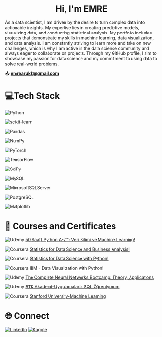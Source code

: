 
<h1 align="center">Hi, I'm EMRE</h1>

As a data scientist, I am driven by the desire to turn complex data into actionable insights. My expertise lies in creating predictive models, visualizing data, and conducting statistical analysis. My portfolio includes projects that demonstrate my skills in machine learning, data visualization, and data analysis. I am constantly striving to learn more and take on new challenges, which is why I am active in the data science community and always eager to collaborate on projects. Through my GitHub profile, I aim to showcase my passion for data science and my commitment to using data to solve real-world problems.

:outbox_tray:	 **emrearukk@gmail.com**


# 💻Tech Stack
![Python](https://img.shields.io/badge/python-3670A0?style=plastic&logo=python&logoColor=ffdd54) 

![scikit-learn](https://img.shields.io/badge/scikit--learn-%23F7931E.svg?style=plastic&logo=scikit-learn&logoColor=white) 

![Pandas](https://img.shields.io/badge/pandas-%23150458.svg?style=plastic&logo=pandas&logoColor=white) 

![NumPy](https://img.shields.io/badge/numpy-%23013243.svg?style=plastic&logo=numpy&logoColor=white) 

![PyTorch](https://img.shields.io/badge/PyTorch-%23EE4C2C.svg?style=plastic&logo=PyTorch&logoColor=white) 

![TensorFlow](https://img.shields.io/badge/TensorFlow-%23FF6F00.svg?style=plastic&logo=TensorFlow&logoColor=white) 

![SciPy](https://img.shields.io/badge/SciPy-%230C55A5.svg?style=for-the-badge&logo=scipy&logoColor=%white)

![MySQL](https://img.shields.io/badge/MySQL-005C84?style=for-the-badge&logo=mysql&logoColor=white) 

![MicrosoftSQLServer](https://img.shields.io/badge/Microsoft%20SQL%20Sever-CC2927?style=plastic&logo=microsoft%20sql%20server&logoColor=white) 

![PostgreSQL](https://img.shields.io/badge/PostgreSQL-316192?style=for-the-badge&logo=postgresql&logoColor=white) 

![Matplotlib](https://img.shields.io/badge/Matplotlib-%23ffffff.svg?style=for-the-badge&logo=Matplotlib&logoColor=black)


# :file_folder: Courses and Certificates


![Udemy](https://img.shields.io/badge/Udemy-EC5252?style=for-the-badge&logo=Udemy&logoColor=white)  [50 Saat) Python A-Z™: Veri Bilimi ve Machine Learning!](http://ude.my/UC-cf1b5ecd-8fd4-45d3-b379-ee9e5e2b684e/)


![Coursera](https://img.shields.io/badge/Coursera-0056D2?style=for-the-badge&logo=Coursera&logoColor=white) [Statistics for Data Science and Business Analysis!](https://www.coursera.org/account/accomplishments/certificate/7AB9DUGYVW9V)


![Coursera](https://img.shields.io/badge/Coursera-0056D2?style=for-the-badge&logo=Coursera&logoColor=white) [Statistics for Data Science with Python!](https://www.coursera.org/account/accomplishments/certificate/7AB9DUGYVW9V)


![Coursera](https://img.shields.io/badge/Coursera-0056D2?style=for-the-badge&logo=Coursera&logoColor=white) [IBM - Data Visualization with Python!](https://www.credly.com/go/KBCFLC34)


![Udemy](https://img.shields.io/badge/Udemy-EC5252?style=for-the-badge&logo=Udemy&logoColor=white) [The Complete Neural Networks Bootcamp: Theory, Applications](https://www.udemy.com/certificate/UC-31483e44-d684-400f-beb5-0473135d165e/)

![Udemy](https://img.shields.io/badge/Udemy-EC5252?style=for-the-badge&logo=Udemy&logoColor=white)  [BTK Akademi-Uygulamalarla SQL Öğreniyorum](https://www.btkakademi.gov.tr/portal/certificate/view?hashId=8jmh8Y0Ml)

![Coursera](https://img.shields.io/badge/Coursera-0056D2?style=for-the-badge&logo=Coursera&logoColor=white) [Stanford University-Machine Learning](https://www.coursera.org/account/accomplishments/certificate/JVZWP5DYM2DV)


# :globe_with_meridians: Connect 


[![LinkedIn](https://img.shields.io/badge/LinkedIn-%230077B5.svg?logo=linkedin&logoColor=white)](www.linkedin.com/in/emre-aruk-90108a130) [![Kaggle](https://img.shields.io/badge/Kaggle-20BEFF?style=for-the-badge&logo=Kaggle&logoColor=white)](https://www.kaggle.com/emrearuk)
